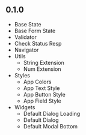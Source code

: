 ## 0.1.0

* Base State
* Base Form State
* Validator
* Check Status Resp
* Navigator
* Utils
    * String Extension
    * Num Extension
* Styles
    * App Colors
    * App Text Style
    * App Button Style
    * App Field Style
* Widgets
    * Default Dialog Loading
    * Default Dialog
    * Default Modal Bottom
